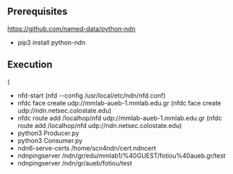 ## Prerequisites

https://github.com/named-data/python-ndn

* pip3 install python-ndn

## Execution
(
* nfd-start (nfd --config /usr/local/etc/ndn/nfd.conf)
* nfdc face create udp://mmlab-aueb-1.mmlab.edu.gr (nfdc face create udp://ndn.netsec.colostate.edu)
* nfdc route add /localhop/nfd udp://mmlab-aueb-1.mmlab.edu.gr (nfdc route add /localhop/nfd udp://ndn.netsec.colostate.edu)
* python3 Producer.py
* python3 Consumer.py
* ndn6-serve-certs /home/scn4ndn/cert.ndncert
* ndnpingserver /ndn/gr/edu/mmlab1/%40GUEST/fotiou%40aueb.gr/test 
* ndnpingserver /ndn/gr/aueb/fotiou/test